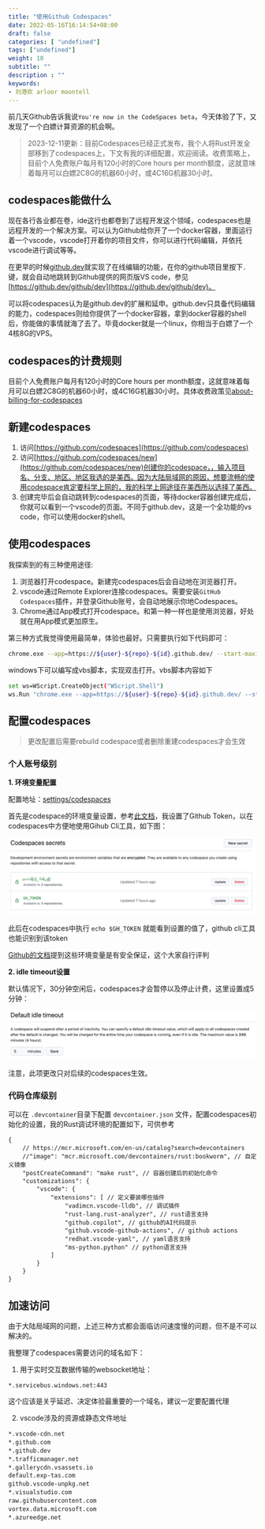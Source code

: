 ```yaml
---
title: "使用Github Codespaces"
date: 2022-05-16T16:14:54+08:00
draft: false
categories: [ "undefined"]
tags: ["undefined"]
weight: 10
subtitle: ""
description : ""
keywords:
- 刘港欢 arloor moontell
---
```


前几天Github告诉我说`You're now in the CodeSpaces beta`，今天体验了下，又发现了一个白嫖计算资源的机会啊。

> 2023-12-11更新：目前Codespaces已经正式发布，我个人将Rust开发全部移到了codespaces上，下文有我的详细配置，欢迎阅读。收费策略上，目前个人免费账户每月有120小时的Core hours per month额度，这就意味着每月可以白嫖2C8G的机器60小时，或4C16G机器30小时。
<!--more-->

## codespaces能做什么

现在各行各业都在卷，ide这行也都卷到了远程开发这个领域，codespaces也是远程开发的一个解决方案。可以认为Github给你开了一个docker容器，里面运行着一个vscode，vscode打开着你的项目文件，你可以进行代码编辑，并依托vscode进行调试等等。

在更早的时候[github.dev](https://github.dev/)就实现了在线编辑的功能，在你的github项目里按下`.`键，就会自动地跳转到Github提供的网页版VS code，参见[https://github.dev/github/dev](https://github.dev/github/dev)。

可以将codespaces认为是github.dev的扩展和延申。github.dev只具备代码编辑的能力，codespaces则给你提供了一个docker容器，拿到docker容器的shell后，你能做的事情就海了去了。毕竟docker就是一个linux，你相当于白嫖了一个4核8G的VPS。

## codespaces的计费规则

目前个人免费账户每月有120小时的Core hours per month额度，这就意味着每月可以白嫖2C8G的机器60小时，或4C16G机器30小时。具体收费政策见[about-billing-for-codespaces](https://docs.github.com/en/billing/managing-billing-for-github-codespaces/about-billing-for-codespaces)


## 新建codespaces

1. 访问[https://github.com/codespaces](https://github.com/codespaces)
2. 访问[https://github.com/codespaces/new](https://github.com/codespaces/new)创建你的codespace，，输入项目名、分支、地区。地区我选的是美西。因为大陆局域网的原因，想要流畅的使用codespace肯定要科学上网的，我的科学上网途径在美西所以选择了美西。
3. 创建完毕后会自动跳转到codespaces的页面，等待docker容器创建完成后，你就可以看到一个vscode的页面。不同于github.dev，这是一个全功能的vs code，你可以使用docker的shell。

## 使用codespaces

我探索到的有三种使用途径:

1. 浏览器打开codespace。新建完codespaces后会自动地在浏览器打开。
2. vscode通过Remote Explorer连接codespaces。需要安装`GitHub Codespaces`插件，并登录Github账号，会自动地展示你地Codespaces。
3. Chrome通过App模式打开codespace。和第一种一样也是使用浏览器，好处就在用App模式更加原生。

第三种方式我觉得使用最简单，体验也最好。只需要执行如下代码即可：

```bash
chrome.exe --app=https://${user}-${repo}-${id}.github.dev/ --start-maximized
```

windows下可以编写成vbs脚本，实现双击打开。vbs脚本内容如下

```bash
set ws=WScript.CreateObject("WScript.Shell")
ws.Run "chrome.exe --app=https://${user}-${repo}-${id}.github.dev/ --start-maximized",0
```

## 配置codespaces

> 更改配置后需要rebuild codespace或者删除重建codespaces才会生效

### 个人账号级别

**1. 环境变量配置**

配置地址：[settings/codespaces](https://github.com/settings/codespaces)

首先是codespace的环境变量设置，参考[此文档](https://docs.github.com/zh/enterprise-cloud@latest/codespaces/managing-your-codespaces/managing-your-account-specific-secrets-for-github-codespaces)，我设置了Github Token，以在codespaces中方便地使用Gihub Cli工具，如下图：

![Alt text](/img/codespaces-env-setting.png)

此后在codespaces中执行 `echo $GH_TOKEN` 就能看到设置的值了，github cli工具也能识别到该token

[Github的文档](https://docs.github.com/zh/enterprise-cloud@latest/codespaces/reference/security-in-github-codespaces)提到这些环境变量是有安全保证，这个大家自行评判

**2. idle timeout设置**

默认情况下，30分钟空闲后，codespaces才会暂停以及停止计费，这里设置成5分钟：

![Alt text](/img/codespaces-idle-timeout-setting.png)

注意，此项更改只对后续的codespaces生效。

### 代码仓库级别

可以在 `.devcontainer`目录下配置 `devcontainer.json` 文件，配置codespaces初始化的设置，我的Rust调试环境的配置如下，可供参考

```jsonc
{
    // https://mcr.microsoft.com/en-us/catalog?search=devcontainers
    //"image": "mcr.microsoft.com/devcontainers/rust:bookworm", // 自定义镜像
    "postCreateCommand": "make rust", // 容器创建后的初始化命令
    "customizations": {
        "vscode": {
            "extensions": [ // 定义要装哪些插件
                "vadimcn.vscode-lldb", // 调试插件
                "rust-lang.rust-analyzer", // rust语言支持
                "github.copilot", // github的AI代码提示
                "github.vscode-github-actions", // github actions
                "redhat.vscode-yaml", // yaml语言支持
                "ms-python.python" // python语言支持
            ]
        }
    }
}
```

## 加速访问

由于大陆局域网的问题，上述三种方式都会面临访问速度慢的问题，但不是不可以解决的。

我整理了codespaces需要访问的域名如下：

1. 用于实时交互数据传输的websocket地址：

```plaintext
*.servicebus.windows.net:443
```

这个应该是关乎延迟、决定体验最重要的一个域名，建议一定要配置代理

2. vscode涉及的资源或静态文件地址

```bash
*.vscode-cdn.net
*.github.com
*.github.dev
*.trafficmanager.net
*.gallerycdn.vsassets.io
default.exp-tas.com
github.vscode-unpkg.net
*.visualstudio.com
raw.githubusercontent.com
vortex.data.microsoft.com
*.azureedge.net
```